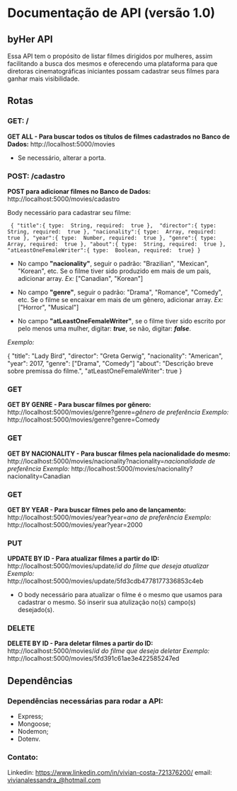 # Documentação de API (versão 1.0)

## byHer API
Essa API tem o propósito de listar filmes dirigidos por mulheres, assim facilitando a busca dos mesmos e oferecendo uma plataforma para que diretoras cinematográficas iniciantes possam cadastrar seus filmes para ganhar mais visibilidade.



##  Rotas
### GET: /
**GET ALL - Para buscar todos os títulos de filmes cadastrados no Banco de Dados:**
http://localhost:5000/movies
 - Se necessário, alterar a porta.



### POST: /cadastro
**POST para adicionar filmes no Banco de Dados:**
http://localhost:5000/movies/cadastro

Body necessário para cadastrar seu filme:

`
{
"title":{ type:  String, required:  true }, 
"director":{ type:  String, required:  true },
"nacionality":{ type:  Array, required:  true },
"year":{ type:  Number, required:  true },
"genre":{ type:  Array, required:  true },
"about":{ type:  String, required:  true },
"atLeastOneFemaleWriter":{ type:  Boolean, required:  true}
}`

 - No campo **"nacionality"**, seguir o padrão: "Brazilian", "Mexican", "Korean", etc.
Se o filme tiver sido produzido em mais de um país, adicionar array.
*Ex:* ["Canadian", "Korean"]

 - No campo **"genre"**, seguir o padrão: "Drama", "Romance", "Comedy", etc.
Se o filme se encaixar em mais de um gênero, adicionar array.
*Ex:* ["Horror", "Musical"]

 - No campo **"atLeastOneFemaleWriter"**, se o filme tiver sido escrito por pelo menos uma mulher, digitar: ***true***, se não, digitar: ***false***.

*Exemplo:*

{
 "title": "Lady Bird",
 "director": "Greta Gerwig",
 "nacionality": "American",
 "year": 2017,
 "genre": ["Drama", "Comedy"]
 "about": "Descrição breve sobre premissa do filme.",
 "atLeastOneFemaleWriter": true
}
  



### GET
**GET BY GENRE - Para buscar filmes por gênero:**
http://localhost:5000/movies/genre?genre=*gênero de preferência*
*Exemplo:* http://localhost:5000/movies/genre?genre=Comedy

### GET
**GET BY NACIONALITY - Para buscar filmes pela nacionalidade do mesmo:**
http://localhost:5000/movies/nacionality?nacionality=*nacionalidade de preferência*
*Exemplo:* http://localhost:5000/movies/nacionality?nacionality=Canadian


### GET
**GET BY YEAR - Para buscar filmes pelo ano de lançamento:**
http://localhost:5000/movies/year?year=*ano de preferência*
*Exemplo:* http://localhost:5000/movies/year?year=2000

### PUT
**UPDATE BY ID - Para atualizar filmes a partir do ID:**
http://localhost:5000/movies/update/*id do filme que deseja atualizar*
*Exemplo:* http://localhost:5000/movies/update/5fd3cdb4778177336853c4eb

 - O body necessário para atualizar o filme é o mesmo que usamos para cadastrar o mesmo. Só inserir sua atulização no(s) campo(s) desejado(s).

### DELETE
**DELETE BY ID - Para deletar filmes a partir do ID:**
http://localhost:5000/movies/*id do filme que deseja deletar*
*Exemplo:* http://localhost:5000/movies/5fd391c61ae3e422585247ed

## Dependências
### Dependências necessárias para rodar a API:

 - Express;
 - Mongoose;
 - Nodemon;
 - Dotenv.


### Contato:
Linkedin: https://www.linkedin.com/in/vivian-costa-721376200/
email: vivianalessandra_@hotmail.com
